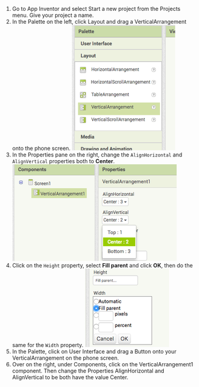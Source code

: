 1. Go to App Inventor and select Start a new project from the Projects menu. Give your project a name.
2. In the Palette on the left, click Layout and drag a VerticalArrangement onto the phone screen. 
![](PaletteVertArr.png)
3. In the Properties pane on the right, change the `AlignHorizontal` and `AlignVertical` properties both to **Center**. 
![](PropsVertHorizAlign.png)
4. Click on the `Height` property, select **Fill parent** and click **OK**, then do the same for the `Width` property. 
![](PropsHeightWidth.png)
5. In the Palette, click on User Interface and drag a Button onto your VerticalArrangement on the phone screen.
6. Over on the right, under Components, click on the VerticalArrangement1 component. Then change the Properties AlignHorizontal and AlignVertical to be both have the value Center.